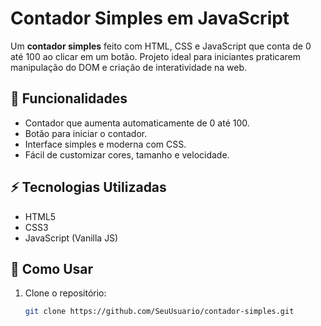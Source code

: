 # Contador Simples em JavaScript

Um **contador simples** feito com HTML, CSS e JavaScript que conta de 0 até 100 ao clicar em um botão. Projeto ideal para iniciantes praticarem manipulação do DOM e criação de interatividade na web.

## 🚀 Funcionalidades

- Contador que aumenta automaticamente de 0 até 100.
- Botão para iniciar o contador.
- Interface simples e moderna com CSS.
- Fácil de customizar cores, tamanho e velocidade.

## ⚡ Tecnologias Utilizadas

- HTML5
- CSS3
- JavaScript (Vanilla JS)

## 📝 Como Usar

1. Clone o repositório:
   ```bash
   git clone https://github.com/SeuUsuario/contador-simples.git
